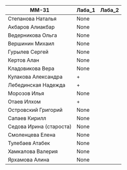 |ММ-31 | Лаба_1 | Лаба_2 |
|---|---|---|
|Степанова Наталья | None |
| Акбаров Алиакбар  | None |
| Ведерникова Ольга  | None |
| Вершинин Михаил   | None |
| Гурылев Сергей    | None |
| Кертов Алан    | None |
| Кладовикова Вера     | None |
| Кулакова Александра     | + |
| Лебединская Надежда     | + |
| Морозов Илья    | None |
| Отаев Илхом     | + |
| Островский Григорий     | None |
| Сапаев Кирилл     | None |
| Седова Ирина (староста)     | None |
| Смоленцева Елена     | None |
| Тулебаев Атабек     | None |
| Хамкалова Валерия      | None |
| Ярхамова Алина      | None |
